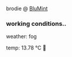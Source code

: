 brodie @ [BluMint](https://www.linkedin.com/company/blumint-io/)

<!--weather_start-->
### working conditions..

weather: fog 

temp: 13.78 °C 👕

<!--weather_end-->
